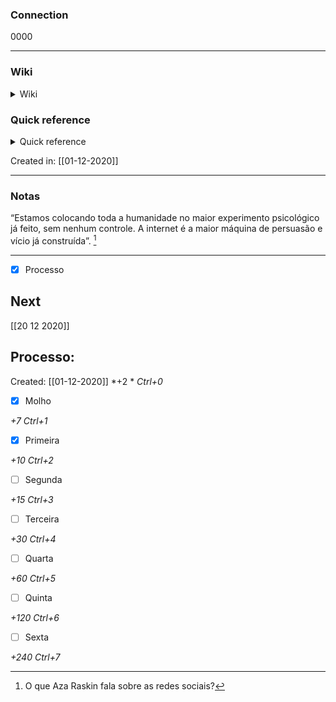 ### Connection

 0000

---

### Wiki

<details>
	<summary> Wiki </summary>
  <a href="https://www.wikiwand.com/pt/Aza Raskin">GO!</a>
</details>

### Quick reference

<details>
	<summary> Quick reference </summary>
	
	  Inventor da rolagem infinita
</details>

Created in: [[01-12-2020]]

---
### Notas

“Estamos colocando toda a humanidade no maior experimento psicológico já feito, sem nenhum controle. A internet é a maior máquina de persuasão e vício já construída”. [^1]

[^1]: O que Aza Raskin fala sobre as redes sociais?

---


- [x] Processo

## Next
[[20 12 2020]]
## Processo:
Created: [[01-12-2020]]
*+2 *  *Ctrl+0*
- [x] Molho  

*+7*  *Ctrl+1*

- [x] Primeira 

*+10*  *Ctrl+2*

- [ ] Segunda

*+15*  *Ctrl+3*

- [ ] Terceira 

*+30*  *Ctrl+4*

- [ ] Quarta 

*+60*  *Ctrl+5*

- [ ] Quinta 

*+120*  *Ctrl+6*

- [ ] Sexta 

*+240*  *Ctrl+7*